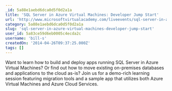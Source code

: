 ```yaml
---
_id: 5a88e1aebd6dca0d5f0d2a1a
title: 'SQL Server in Azure Virtual Machines: Developer Jump Start'
url: 'http://www.microsoftvirtualacademy.com/liveevents/sql-server-in-azure-virtual-machines-developer-jump-start'
category: 5a88e1aebd6dca0d5f0d2a1a
slug: 'sql-server-in-azure-virtual-machines-developer-jump-start'
user_id: 5a83ce59d6eb0005c4ecda2c
username: 'bill-s'
createdOn: '2014-04-26T09:37:25.000Z'
tags: []
---
```


Want to learn how to build and deploy apps running SQL Server in Azure Virtual Machines? Or find out how to move existing on-premises databases and applications to the cloud as-is? Join us for a demo-rich learning session featuring migration tools and a sample app that utilizes both Azure Virtual Machines and Azure Cloud Services.
